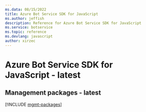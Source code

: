 ```yaml
---
ms.data: 08/15/2022
title: Azure Bot Service SDK for JavaScript
ms.author: jeffish
description: Reference for Azure Bot Service SDK for JavaScript
ms.service: botservice
ms.topic: reference
ms.devlang: javascript
author: xirzec
---
```

# Azure Bot Service SDK for JavaScript - latest

## Management packages - latest
[!INCLUDE [mgmt-packages](bot-service-mgmt-index.md)]